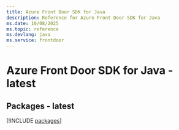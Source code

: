 ```yaml
---
title: Azure Front Door SDK for Java
description: Reference for Azure Front Door SDK for Java
ms.date: 10/08/2025
ms.topic: reference
ms.devlang: java
ms.service: frontdoor
---
```

# Azure Front Door SDK for Java - latest
## Packages - latest
[!INCLUDE [packages](front-door-index.md)]